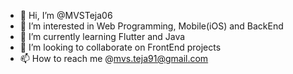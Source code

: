 - 👋 Hi, I’m @MVSTeja06
- 👀 I’m interested in Web Programming, Mobile(iOS) and BackEnd
- 🌱 I’m currently learning Flutter and Java
- 💞️ I’m looking to collaborate on FrontEnd projects
- 📫 How to reach me @mvs.teja91@gmail.com

<!---
MVSTeja06/MVSTeja06 is a ✨ special ✨ repository because its `README.md` (this file) appears on your GitHub profile.
You can click the Preview link to take a look at your changes.
--->
